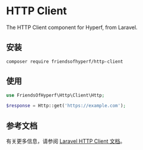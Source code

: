# HTTP Client

The HTTP Client component for Hyperf, from Laravel.

## 安装

```shell
composer require friendsofhyperf/http-client
```

## 使用

```php
use FriendsOfHyperf\Http\Client\Http;

$response = Http::get('https://example.com');
```

## 参考文档

有关更多信息，请参阅 [Laravel HTTP Client 文档](https://laravel.com/docs/9.x/http-client)。
